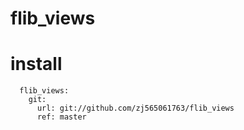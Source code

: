 # flib_views

# install
```
  flib_views:
    git:
      url: git://github.com/zj565061763/flib_views
      ref: master
```
